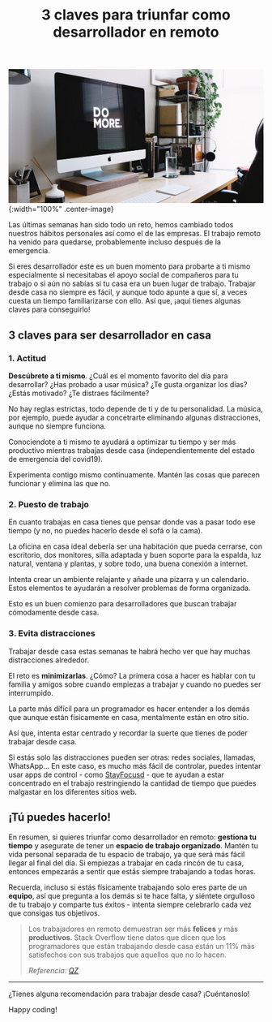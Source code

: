 ﻿---
layout: post_es
title: 3 claves para triunfar como desarrollador en remoto
description: Las últimas semanas han sido todo un reto, hemos cambiado todos nuestros hábitos personales así como el de las empresas. El trabajo remoto ha venido para quedarse, probablemente incluso después de la emergencia.
cover: /img/posts/3-steps-to-be-a-successful-remote-developer.jpg

english: 3-steps-to-be-a-successful-remote-developer
permalink: 3-claves-para-triunfar-como-desarrollador-remoto
---

![3 Steps to be a successful remote developer](/img/posts/3-steps-to-be-a-successful-remote-developer.jpg){:width="100%" .center-image}

Las últimas semanas han sido todo un reto, hemos cambiado todos nuestros hábitos personales así como el de las empresas. 
El trabajo remoto ha venido para quedarse, probablemente incluso después de la emergencia.

Si eres desarrollador este es un buen momento para probarte a ti mismo especialmente si necesitabas el apoyo social de compañeros
para tu trabajo o si aún no sabías si tu casa era un buen lugar de trabajo. Trabajar desde casa no siempre es fácil, y aunque
todo apunte a que sí, a veces cuesta un tiempo familiarizarse con ello. Así que, ¡aquí tienes algunas claves para conseguirlo!
  
## 3 claves para ser desarrollador en casa

### 1. Actitud

**Descúbrete a ti mismo**. ¿Cuál es el momento favorito del día para desarrollar? ¿Has probado a usar música? ¿Te gusta
organizar los días? ¿Estás motivado? ¿Te distraes fácilmente? 

No hay reglas estrictas, todo depende de ti y de tu personalidad. La música, por ejemplo, puede ayudar a concetrarte 
eliminando algunas distracciones, aunque no siempre funciona.

Conociendote a ti mismo te ayudará a optimizar tu tiempo y ser más productivo mientras trabajas desde casa (independientemente del estado de emergencia del covid19).

Experimenta contigo mismo continuamente. Mantén las cosas que parecen funcionar y elimina las que no.

### 2. Puesto de trabajo

En cuanto trabajas en casa tienes que pensar donde vas a pasar todo ese tiempo (y no, no puedes hacerlo desde el sofá o la cama).

La oficina en casa ideal debería ser una habitación que pueda cerrarse, con escritorio, dos monitores, silla adaptada y 
buen soporte para la espalda, luz natural, ventana y plantas, y sobre todo, una buena conexión a internet. 

Intenta crear un ambiente relajante y añade una pizarra y un calendario. Estos elementos te ayudarán a resolver problemas
de forma organizada. 

Esto es un buen comienzo para desarrolladores que buscan trabajar cómodamente desde casa. 

### 3. Evita distracciones

Trabajar desde casa estas semanas te habrá hecho ver que hay muchas distracciones alrededor.

El reto es **minimizarlas**. ¿Cómo? La primera cosa a hacer es hablar con tu familia y amigos sobre cuando empiezas a 
trabajar y cuando no puedes ser interrumpido.

La parte más difícil para un programador es hacer entender a los demás que aunque están físicamente en casa, mentalmente
están en otro sitio. 

Así que, intenta estar centrado y recordar la suerte que tienes de poder trabajar desde casa.

Si estás solo las distracciones pueden ser otras: redes sociales, llamadas, WhatsApp... En este caso, es mucho más fácil
de controlar, puedes intentar usar apps de control - como [StayFocusd](https://chrome.google.com/webstore/detail/stayfocusd/laankejkbhbdhmipfmgcngdelahlfoji) - 
que te ayudan a estar concentrado en el trabajo restringiendo la cantidad de tiempo que puedes malgastar en los diferentes sitios web.  

## ¡Tú puedes hacerlo!

En resumen, si quieres triunfar como desarrollador en remoto: **gestiona tu tiempo** y asegurate de tener un **espacio de trabajo organizado**.
Mantén tu vida personal separada de tu espacio de trabajo, ya que será más fácil llegar al final del día. Si empiezas a
trabajar en cada rincón de tu casa, entonces empezarás a sentir que estás siempre trabajando a todas horas.

Recuerda, incluso si estás físicamente trabajando solo eres parte de un **equipo**, así que pregunta a los demás si te
hace falta, y siéntete orgulloso de tu trabajo y comparte tus éxitos - intenta siempre celebrarlo cada vez que consigas tus objetivos. 

>Los trabajadores en remoto demuestran ser más **felices** y más **productivos**. Stack Overflow tiene datos que dicen que
>los programadores que están trabajando desde casa están un 11% más satisfechos con sus trabajos que aquellos que no lo hacen. 
>
>*Referencia: [QZ](https://qz.com/950973/remote-work-for-programmers-the-ultimate-office-perk-is-avoiding-the-office-entirely/)*

---

¿Tienes alguna recomendación para trabajar desde casa? ¡Cuéntanoslo!

Happy coding!
